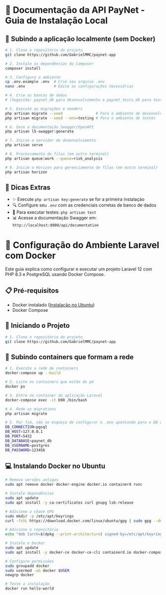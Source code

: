 # 📝 Documentação da API PayNet - Guia de Instalação Local

## 🚀 Subindo a aplicação localmente (sem Docker)

```bash
# 1. Clone o repositório do projeto
git clone https://github.com/GabrielMMC/paynet-app
```

```bash
# 2. Instale as dependências do Composer
composer install
```

```bash
# 3. Configure o ambiente
cp .env.example .env  # Crie seu arquivo .env
nano .env             # Edite as configurações necessárias
```

```bash
# 4. Crie os bancos de dados
# (Sugestão: paynet_db para desenvolvimento e paynet_tests_db para testes)
```

```bash
# 5. Execute as migrações e seeders
php artisan migrate --seed               # Para o ambiente de desenvolvimento
php artisan migrate --seed --env=testing # Para o ambiente de testes
```

```bash
# 6. Gere a documentação Swagger/OpenAPI
php artisan l5-swagger:generate
```

```bash
# 7. Inicie o servidor de desenvolvimento
php artisan serve
```

```bash
# 8. Processamento de filas (em outro terminal)
php artisan queue:work --queue=risk_analysis
```

```bash
# 9. Inicie o Horizon para gerenciamento de filas (em outro terminal)
php artisan horizon
```

## 🔧 Dicas Extras

- ✨ Execute `php artisan key:generate` se for a primeira instalação
- 🔍 Configure seu `.env` com as credenciais corretas de banco de dados
- 🧪 Para executar testes: `php artisan test`
- 📊 Acesse a documentação Swagger em: `http://localhost:8000/api/documentation`

# 🐳 Configuração do Ambiente Laravel com Docker

Este guia explica como configurar e executar um projeto Laravel 12 com PHP 8.3 e PostgreSQL usando Docker Compose.

## 📋 Pré-requisitos
- Docker instalado ([Instalação no Ubuntu](#instalando-docker-no-ubuntu))
- Docker Compose

## 🚀 Iniciando o Projeto

```bash
# 1. Clone o repositório do projeto
git clone https://github.com/GabrielMMC/paynet-app
```
## 🐳 Subindo containers que formam a rede

```bash
# 1. Execute a rede de containers
docker-compose up --build

# 2. Liste os containers que estão de pé
docker ps

# 3. Entre no container da aplicação Laravel
docker-compose exec -it b98 /bin/bash

# 4. Rode as migrations
php artisan migrate
```

```bash
# 5. Por fim, não se esqueça de configurar o .env apontando para o DB correto configurado nos containers
DB_CONNECTION=pgsql
DB_HOST=127.0.0.1
DB_PORT=5432
DB_DATABASE=paynet_db
DB_USERNAME=postgres
DB_PASSWORD=123456
```

## 💻 Instalando Docker no Ubuntu
```bash
# Remova versões antigas
sudo apt remove docker docker-engine docker.io containerd runc

# Instale dependências
sudo apt update
sudo apt install -y ca-certificates curl gnupg lsb-release

# Adicione a chave GPG
sudo mkdir -p /etc/apt/keyrings
curl -fsSL https://download.docker.com/linux/ubuntu/gpg | sudo gpg --dearmor -o /etc/apt/keyrings/docker.gpg

# Adicione o repositório
echo "deb [arch=$(dpkg --print-architecture) signed-by=/etc/apt/keyrings/docker.gpg] https://download.docker.com/linux/ubuntu $(lsb_release -cs) stable" | sudo tee /etc/apt/sources.list.d/docker.list > /dev/null

# Instale o Docker
sudo apt update
sudo apt install -y docker-ce docker-ce-cli containerd.io docker-compose-plugin

# Configure permissões
sudo groupadd docker
sudo usermod -aG docker $USER
newgrp docker

# Teste a instalação
docker run hello-world
```